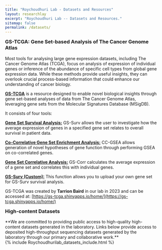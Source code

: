 ```yaml
---
title: "Roychoudhuri Lab - Datasets and Resources"
layout: researchlay
excerpt: "Roychoudhuri Lab -- Datasets and Resources."
sitemap: false
permalink: /datasets/
---
```

 
<h3 style="margin-top:0px">GS-TCGA: Gene Set-based Analysis of The Cancer Genome Atlas</h3>
 
Most tools for analysing large gene expression datasets, including The Cancer Genome Atlas (TCGA), focus on analysis of expression of individual genes or inference of the abundance of specific cell types from global gene expression data. While these methods provide useful
insights, they can overlook crucial process-based information that could enhance our understanding of cancer biology.
 
[**GS-TCGA**](https://gs-tcga.shinyapps.io/home/) is a resource designed to enable novel biological insights through gene set-based analyses of data from The Cancer Genome Atlas, leveraging gene sets from the Molecular Signatures Database (MSigDB). 
 
It consists of four tools:
 
[**Gene Set Survival Analysis:**](https://gs-tcga.shinyapps.io/home/) GS-Surv allows the user to investigate how the average expression of genes in a specified gene set relates to overall survival in patient data.
 
[**Co-Correlative Gene Set Enrichment Analysis:**](https://gs-tcga.shinyapps.io/home/) CC-GSEA allows generation of novel hypotheses of gene function through performing GSEA on co-correlated genes.
 
[**Gene Set Correlative Analysis:**](https://gs-tcga.shinyapps.io/home/) GS-Corr calculates the average expression of a gene set and correlates this with individual genes.
 
[**GS-Surv (Custom):**](https://gs-tcga.shinyapps.io/home/) This function allows you to upload your own gene set for GS-Surv survival analysis.
 
GS-TCGA was created by **Tarrion Baird** in our lab in 2023 and can be accessed at: [https://gs-tcga.shinyapps.io/home/](https://gs-tcga.shinyapps.io/home/)
  
 
<h3 style="margin-top:0px">High-content Datasets</h3> 
**We are committed to providing public access to high-quality high-content datasets generated in the laboratory. Links below provide access to deposited high-throughput sequencing datasets generated by the laboratory through our primary and collaborative work.**
<div>
{% include Roychoudhurilab_datasets_include.html %}
</div>
